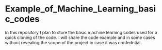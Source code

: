 # Example_of_Machine_Learning_basic_codes

In this repository I plan to store the basic machine learning codes used for a quick cloning of the code. I will share the code example and in some cases without revealing the scope of the project in case it was confedntial.

